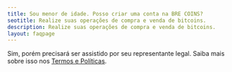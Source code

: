 ```yaml
---
title: Sou menor de idade. Posso criar uma conta na BRE COINS?
seotitle: Realize suas operações de compra e venda de bitcoins.
description: Realize suas operações de compra e venda de bitcoins.
layout: faqpage
---
```

Sim, porém precisará ser assistido por seu representante legal. Saiba mais sobre isso nos [Termos e Políticas](https://brecoins.com.br/termos).
